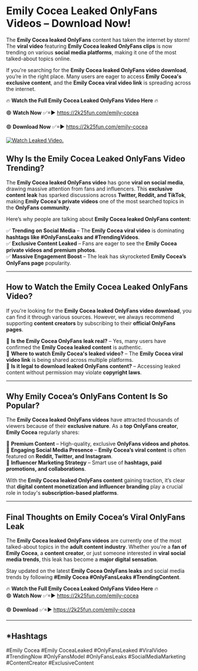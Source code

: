 # Emily Cocea Leaked OnlyFans Videos – Download Now!

The **Emily Cocea leaked OnlyFans** content has taken the internet by storm! The **viral video** featuring **Emily Cocea leaked OnlyFans clips** is now trending on various **social media platforms**, making it one of the most talked-about topics online.  

If you're searching for the **Emily Cocea leaked OnlyFans video download**, you’re in the right place. Many users are eager to access **Emily Cocea's exclusive content**, and the **Emily Cocea viral video link** is spreading across the internet.  

🔥 **Watch the Full Emily Cocea Leaked OnlyFans Video Here** 🔥  

🟢 **Watch Now** ✅=► https://2k25fun.com/emily-cocea

🟢 **Download Now** ✅=► https://2k25fun.com/emily-cocea

[![Watch Leaked Video.](https://miro.medium.com/v2/resize:fit:828/format:webp/1*cilzJN44JGOrTw9NJCrNHA.gif "Watch Leaked Video")](https://2k25fun.com/emily-cocea)

## **Why Is the Emily Cocea Leaked OnlyFans Video Trending?**  

The **Emily Cocea leaked OnlyFans video** has gone **viral on social media**, drawing massive attention from fans and influencers. This **exclusive content leak** has sparked discussions across **Twitter, Reddit, and TikTok**, making **Emily Cocea's private videos** one of the most searched topics in the **OnlyFans community**.  

Here’s why people are talking about **Emily Cocea leaked OnlyFans content**:  

✅ **Trending on Social Media** – The **Emily Cocea viral video** is dominating **hashtags like #OnlyFansLeaks and #TrendingVideos**.  
✅ **Exclusive Content Leaked** – Fans are eager to see the **Emily Cocea private videos and premium photos**.  
✅ **Massive Engagement Boost** – The leak has skyrocketed **Emily Cocea’s OnlyFans page** popularity.  

---

## **How to Watch the Emily Cocea Leaked OnlyFans Video?**  

If you're looking for the **Emily Cocea leaked OnlyFans video download**, you can find it through various sources. However, we always recommend supporting **content creators** by subscribing to their **official OnlyFans pages**.  

🔹 **Is the Emily Cocea OnlyFans leak real?** – Yes, many users have confirmed the **Emily Cocea leaked content** is authentic.  
🔹 **Where to watch Emily Cocea's leaked video?** – The **Emily Cocea viral video link** is being shared across multiple platforms.  
🔹 **Is it legal to download leaked OnlyFans content?** – Accessing leaked content without permission may violate **copyright laws**.  

---

## **Why Emily Cocea’s OnlyFans Content Is So Popular?**  

The **Emily Cocea leaked OnlyFans videos** have attracted thousands of viewers because of their **exclusive nature**. As a **top OnlyFans creator**, **Emily Cocea** regularly shares:  

📌 **Premium Content** – High-quality, exclusive **OnlyFans videos and photos**.  
📌 **Engaging Social Media Presence** – **Emily Cocea’s viral content** is often featured on **Reddit, Twitter, and Instagram**.  
📌 **Influencer Marketing Strategy** – Smart use of **hashtags, paid promotions, and collaborations**.  

With the **Emily Cocea leaked OnlyFans content** gaining traction, it’s clear that **digital content monetization and influencer branding** play a crucial role in today's **subscription-based platforms**.  

---

## **Final Thoughts on Emily Cocea’s Viral OnlyFans Leak**  

The **Emily Cocea leaked OnlyFans videos** are currently one of the most talked-about topics in the **adult content industry**. Whether you're a **fan of Emily Cocea**, a **content creator**, or just someone interested in **viral social media trends**, this leak has become a **major digital sensation**.  

Stay updated on the latest **Emily Cocea OnlyFans leaks** and social media trends by following **#Emily Cocea #OnlyFansLeaks #TrendingContent**.  

🔥 **Watch the Full Emily Cocea Leaked OnlyFans Video Here** 🔥  
🟢 **Watch Now** ✅=► https://2k25fun.com/emily-cocea

🟢 **Download** ✅=► https://2k25fun.com/emily-cocea

---

## *Hashtags
#Emily Cocea #Emily CoceaLeaked #OnlyFansLeaked #ViralVideo #TrendingNow #OnlyFansModel #OnlyFansLeaks #SocialMediaMarketing #ContentCreator #ExclusiveContent  